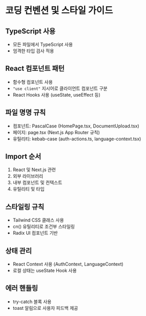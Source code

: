 # 코딩 컨벤션 및 스타일 가이드

## TypeScript 사용
- 모든 파일에서 TypeScript 사용
- 엄격한 타입 검사 적용

## React 컴포넌트 패턴
- 함수형 컴포넌트 사용
- `"use client"` 지시어로 클라이언트 컴포넌트 구분
- React Hooks 사용 (useState, useEffect 등)

## 파일 명명 규칙
- 컴포넌트: PascalCase (HomePage.tsx, DocumentUpload.tsx)
- 페이지: page.tsx (Next.js App Router 규칙)
- 유틸리티: kebab-case (auth-actions.ts, language-context.tsx)

## Import 순서
1. React 및 Next.js 관련
2. 외부 라이브러리
3. 내부 컴포넌트 및 컨텍스트
4. 유틸리티 및 타입

## 스타일링 규칙
- Tailwind CSS 클래스 사용
- cn() 유틸리티로 조건부 스타일링
- Radix UI 컴포넌트 기반

## 상태 관리
- React Context 사용 (AuthContext, LanguageContext)
- 로컬 상태는 useState Hook 사용

## 에러 핸들링
- try-catch 블록 사용
- toast 알림으로 사용자 피드백 제공